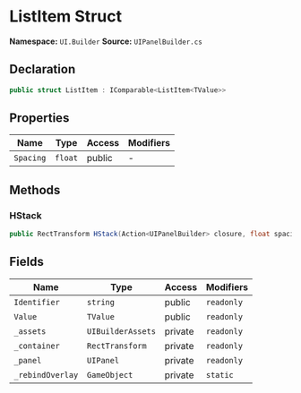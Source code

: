 # ListItem Struct

**Namespace:** `UI.Builder`
**Source:** `UIPanelBuilder.cs`

## Declaration

```csharp
public struct ListItem : IComparable<ListItem<TValue>>
```

## Properties

| Name | Type | Access | Modifiers |
|------|------|--------|-----------|
| `Spacing` | `float` | public | - |

## Methods

### HStack

```csharp
public RectTransform HStack(Action<UIPanelBuilder> closure, float spacing = 4f)
```

## Fields

| Name | Type | Access | Modifiers |
|------|------|--------|-----------|
| `Identifier` | `string` | public | `readonly` |
| `Value` | `TValue` | public | `readonly` |
| `_assets` | `UIBuilderAssets` | private | `readonly` |
| `_container` | `RectTransform` | private | `readonly` |
| `_panel` | `UIPanel` | private | `readonly` |
| `_rebindOverlay` | `GameObject` | private | `static` |

